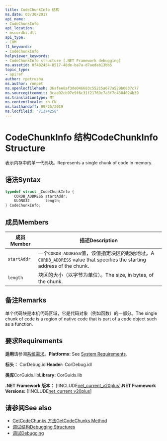 ```yaml
---
title: CodeChunkInfo 结构
ms.date: 03/30/2017
api_name:
- CodeChunkInfo
api_location:
- mscordbi.dll
api_type:
- COM
f1_keywords:
- CodeChunkInfo
helpviewer_keywords:
- CodeChunkInfo structure [.NET Framework debugging]
ms.assetid: 0f482454-8517-48de-ba7a-d7aedab13bb5
topic_type:
- apiref
author: rpetrusha
ms.author: ronpet
ms.openlocfilehash: 36afee8af3de046683c55215a677a529b0837c77
ms.sourcegitcommit: 3caa92cb97e9f6c31f21769c7a3f7c4304024b39
ms.translationtype: MT
ms.contentlocale: zh-CN
ms.lasthandoff: 09/25/2019
ms.locfileid: "71274258"
---
```

# <a name="codechunkinfo-structure"></a><span data-ttu-id="acc48-102">CodeChunkInfo 结构</span><span class="sxs-lookup"><span data-stu-id="acc48-102">CodeChunkInfo Structure</span></span>

<span data-ttu-id="acc48-103">表示内存中的单一代码块。</span><span class="sxs-lookup"><span data-stu-id="acc48-103">Represents a single chunk of code in memory.</span></span>  
  
## <a name="syntax"></a><span data-ttu-id="acc48-104">语法</span><span class="sxs-lookup"><span data-stu-id="acc48-104">Syntax</span></span>  
  
```cpp  
typedef struct _CodeChunkInfo {  
    CORDB_ADDRESS startAddr;  
    ULONG32       length;  
} CodeChunkInfo;  
```  
  
## <a name="members"></a><span data-ttu-id="acc48-105">成员</span><span class="sxs-lookup"><span data-stu-id="acc48-105">Members</span></span>  
  
|<span data-ttu-id="acc48-106">成员</span><span class="sxs-lookup"><span data-stu-id="acc48-106">Member</span></span>|<span data-ttu-id="acc48-107">描述</span><span class="sxs-lookup"><span data-stu-id="acc48-107">Description</span></span>|  
|------------|-----------------|  
|`startAddr`|<span data-ttu-id="acc48-108">一个`CORDB_ADDRESS`值，该值指定块区的起始地址。</span><span class="sxs-lookup"><span data-stu-id="acc48-108">A `CORDB_ADDRESS` value that specifies the starting address of the chunk.</span></span>|  
|`length`|<span data-ttu-id="acc48-109">块区的大小（以字节为单位）。</span><span class="sxs-lookup"><span data-stu-id="acc48-109">The size, in bytes, of the chunk.</span></span>|  
  
## <a name="remarks"></a><span data-ttu-id="acc48-110">备注</span><span class="sxs-lookup"><span data-stu-id="acc48-110">Remarks</span></span>  
 <span data-ttu-id="acc48-111">单个代码块是本机代码区域，它是代码对象（例如函数）的一部分。</span><span class="sxs-lookup"><span data-stu-id="acc48-111">The single chunk of code is a region of native code that is part of a code object such as a function.</span></span>  
  
## <a name="requirements"></a><span data-ttu-id="acc48-112">要求</span><span class="sxs-lookup"><span data-stu-id="acc48-112">Requirements</span></span>  
 <span data-ttu-id="acc48-113">**适用**请参阅[系统需求](../../get-started/system-requirements.md)。</span><span class="sxs-lookup"><span data-stu-id="acc48-113">**Platforms:** See [System Requirements](../../get-started/system-requirements.md).</span></span>  
  
 <span data-ttu-id="acc48-114">**标头：** CorDebug.idl</span><span class="sxs-lookup"><span data-stu-id="acc48-114">**Header:** CorDebug.idl</span></span>  
  
 <span data-ttu-id="acc48-115">**类库**CorGuids.lib</span><span class="sxs-lookup"><span data-stu-id="acc48-115">**Library:** CorGuids.lib</span></span>  
  
 <span data-ttu-id="acc48-116">**.NET Framework 版本：** [!INCLUDE[net_current_v20plus](../../../../includes/net-current-v20plus-md.md)]</span><span class="sxs-lookup"><span data-stu-id="acc48-116">**.NET Framework Versions:** [!INCLUDE[net_current_v20plus](../../../../includes/net-current-v20plus-md.md)]</span></span>  
  
## <a name="see-also"></a><span data-ttu-id="acc48-117">请参阅</span><span class="sxs-lookup"><span data-stu-id="acc48-117">See also</span></span>

- [<span data-ttu-id="acc48-118">GetCodeChunks 方法</span><span class="sxs-lookup"><span data-stu-id="acc48-118">GetCodeChunks Method</span></span>](icordebugcode2-getcodechunks-method.md)
- [<span data-ttu-id="acc48-119">调试结构</span><span class="sxs-lookup"><span data-stu-id="acc48-119">Debugging Structures</span></span>](debugging-structures.md)
- [<span data-ttu-id="acc48-120">调试</span><span class="sxs-lookup"><span data-stu-id="acc48-120">Debugging</span></span>](index.md)
